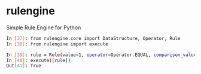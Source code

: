 # rulengine
Simple Rule Engine for Python

```bash
In [37]: from rulengine.core import DataStructure, Operator, Rule
In [38]: from rulengine import execute

In [39]: rule = Rule(value=1, operator=Operator.EQUAL, comparison_value=1, data_structure=DataStructure.INTEGER)
In [40]: execute([rule])
Out[41]: True
```
